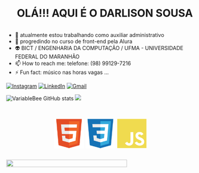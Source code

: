 <!--título-->
<div id="user-content-toc">
  <ul align="center">
    <summary><h1 style="display: inline-block"> OLÁ!!! AQUI É O DARLISON SOUSA  </h1></summary>
</div>
 
 
- 🔭 atualmente estou trabalhando como auxiliar administrativo
- 🌱 progredindo no curso de front-end pela Alura
- 👽 BICT / ENGENHARIA DA COMPUTAÇÃO / UFMA - UNIVERSIDADE FEDERAL DO MARANHÃO
- 📫 How to reach me: telefone: (98) 99129-7216 
- ⚡ Fun fact: músico nas horas vagas
...
<!-- Links -->
[![Instagram](https://img.shields.io/badge/Instagram-E4405F?style=for-the-badge&logo=instagram&logoColor=white)](https://www.instagram.com/darlysson.pires/)
[![LinkedIn](https://img.shields.io/badge/LinkedIn-0077B5?style=for-the-badge&logo=linkedin&logoColor=white)](https://www.linkedin.com/in/darlison-pires-128a00216/)
[![Gmail](https://img.shields.io/badge/Gmail-D14836?style=for-the-badge&logo=gmail&logoColor=white)]("mailto:darlison.pires.corporativo@gmail.com")
<!-- GithubStats -->
![VariableBee GitHub stats](https://github-readme-stats.vercel.app/api?username=Darlysson717&show_icons=true&theme=gotham)
<img height="195.2em" src="https://github-readme-stats.vercel.app/api/top-langs/?username=Darlysson717&layout=compact&langs_count=7&theme=gotham"/>

##


<br>

<div align="center">
  <img align="center" alt="Rafa-HTML" height="80" width="80" gap="15rem" src="https://raw.githubusercontent.com/devicons/devicon/master/icons/html5/html5-original.svg">
  <img align="center" alt="Rafa-CSS" height="80" width="80" gap="15rem" src="https://raw.githubusercontent.com/devicons/devicon/master/icons/css3/css3-original.svg">
  <img align="center" alt="Rafa-Js" height="80" width="80" gap="15rem" src="https://raw.githubusercontent.com/devicons/devicon/master/icons/javascript/javascript-plain.svg">
</div>

##

<!-- GIF -->
<p align="left">
  <img align="center" height="25%" width="80%" src="https://i.pinimg.com/originals/0d/31/3e/0d313e0741d24a50edaf3ff5e10509fe.gif">

 
</p>

